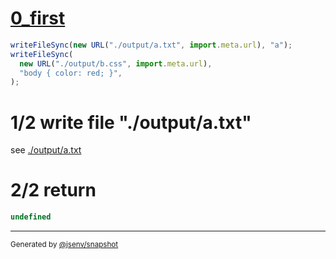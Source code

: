# [0_first](../../no_dir_ignored.test.mjs#L15)

```js
writeFileSync(new URL("./output/a.txt", import.meta.url), "a");
writeFileSync(
  new URL("./output/b.css", import.meta.url),
  "body { color: red; }",
);
```

# 1/2 write file "./output/a.txt"

see [./output/a.txt](./output/a.txt)

# 2/2 return

```js
undefined
```

---

<sub>
  Generated by <a href="https://github.com/jsenv/core/tree/main/packages/tooling/snapshot">@jsenv/snapshot</a>
</sub>
